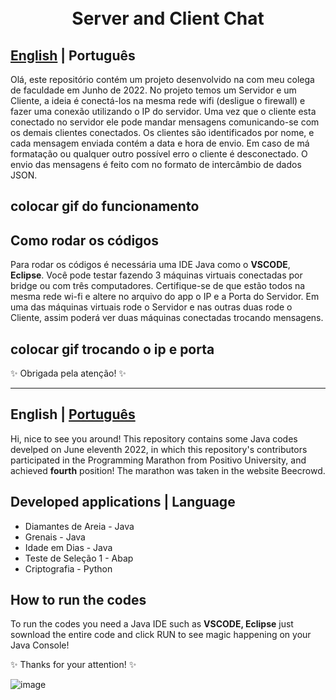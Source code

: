 <h1 align="center">
  <br>Server and Client Chat</h1>

<a id="pt-readme"></a>
## [English](#en-readme) | Português

Olá, este repositório contém um projeto desenvolvido na com meu colega de faculdade em Junho de 2022. No projeto temos um Servidor e um Cliente, a ideia é conectá-los na mesma rede wifi (desligue o firewall) e fazer uma conexão utilizando o IP do servidor. Uma vez que o cliente esta conectado no servidor ele pode mandar mensagens comunicando-se com os demais clientes conectados. Os clientes são identificados por nome, e cada mensagem enviada contém a data e hora de envio. Em caso de má formatação ou qualquer outro possível erro o cliente é desconectado. O envio das mensagens é feito com no formato de intercâmbio de dados JSON.  

## colocar gif do funcionamento

## Como rodar os códigos

Para rodar os códigos é necessária uma IDE Java como o **VSCODE**, **Eclipse**. Você pode testar fazendo 3 máquinas virtuais conectadas por bridge ou com três computadores. Certifique-se de que estão todos na mesma rede wi-fi e altere no arquivo do app o IP e a Porta do Servidor. Em uma das máquinas virtuais rode o Servidor e nas outras duas rode o Cliente, assim poderá ver duas máquinas conectadas trocando mensagens. 

## colocar gif trocando o ip e porta 

✨ Obrigada pela atenção! ✨

-------

<a id="en-readme"></a>
## English | [Português](#pt-readme)


Hi, nice to see you around! This repository contains some Java codes develped on June eleventh 2022, in which this repository's contributors participated in the Programming Marathon from Positivo University, and achieved **fourth** position! The marathon was taken in the website Beecrowd. 


## Developed applications    |     Language

- Diamantes de Areia -    Java
- Grenais - Java
- Idade em Dias - Java
- Teste de Seleção 1 - Abap
- Criptografia - Python

## How to run the codes

To run the codes you need a Java IDE such as **VSCODE, Eclipse**   just sownload the entire code and click RUN to see magic happening on your Java Console! 


✨ Thanks for your attention! ✨

![image](https://user-images.githubusercontent.com/86369677/173253378-721048ae-6d00-4571-abac-1ec4da8714fb.png)

